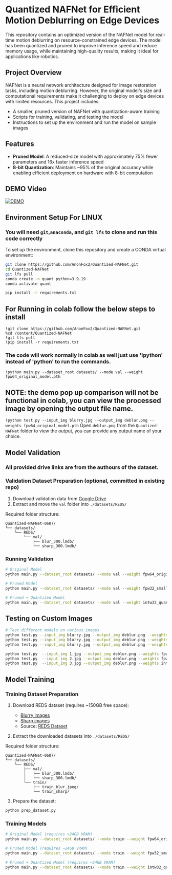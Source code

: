 # Quantized NAFNet for Efficient Motion Deblurring on Edge Devices

This repository contains an optimized version of the NAFNet model for real-time motion deblurring on resource-constrained edge devices. The model has been quantized and pruned to improve inference speed and reduce memory usage, while maintaining high-quality results, making it ideal for applications like robotics.

## Project Overview

NAFNet is a neural network architecture designed for image restoration tasks, including motion deblurring. However, the original model's size and computational requirements make it challenging to deploy on edge devices with limited resources. This project includes:
- A smaller, pruned version of NAFNet with quantization-aware training
- Scripts for training, validating, and testing the model
- Instructions to set up the environment and run the model on sample images

## Features

- **Pruned Model**: A reduced-size model with approximately 75% fewer parameters and 16x faster inference speed
- **8-bit Quantization**: Maintains ~95% of the original accuracy while enabling efficient deployment on hardware with 8-bit computation
## DEMO Video
[![DEMO](https://img.youtube.com/vi/kamGm8VTfcA/0.jpg)](https://www.youtube.com/watch?v=kamGm8VTfcA)

## Environment Setup For LINUX
### You will need `git`,`anaconda`, and `git lfs` to clone and run this code correctly
To set up the environment, clone this repository and create a CONDA virtual environment:

```bash
git clone https://github.com/AnonFox2/Quantized-NAFNet.git
cd Quantized-NAFNet
git lfs pull
conda create -n quant python=3.9.19
conda activate quant

pip install -r requirements.txt
```
## For Running in colab follow the below steps to install
```
!git clone https://github.com/AnonFox2/Quantized-NAFNet.git
%cd /content/Quantized-NAFNet
!git lfs pull
!pip install -r requirements.txt
```
### The code will work normally in colab as well just use '!python' instead of 'python' to run the commands. 
```!python main.py --dataset_root datasets/ --mode val --weight fpw64_original_model.pth```
## NOTE: the demo pop up comparison will not be functional in colab, you can view the processed image by opening the output file name.
```!python test.py --input_img blurry.jpg --output_img deblur.png --weights fpw64_original_model.pth```
Open `deblur.png` from the `Quantized-NAFNet` folder to view the output, you can provide any output name of your choice.

## Model Validation
### All provided drive links are from the authours of the dataset.

### Validation Dataset Preparation (optional, committed in existing repo)
1. Download validation data from [Google Drive](https://drive.google.com/file/d/1_WPxX6mDSzdyigvie_OlpI-Dknz7RHKh/view)
2. Extract and move the `val` folder into `./datasets/REDS/`

Required folder structure:
```
Quantized-NAFNet-0607/
└── datasets/
    └── REDS/
        └── val/
            ├── blur_300.lmdb/
            └── sharp_300.lmdb/
```

### Running Validation

```bash
# Original Model
python main.py --dataset_root datasets/ --mode val --weight fpw64_original_model.pth

# Pruned Model
python main.py --dataset_root datasets/ --mode val --weight fpw32_small_full_precision.pth

# Pruned + Quantized Model
python main.py --dataset_root datasets/ --mode val --weight intw32_quantized_model.pth
```

## Testing on Custom Images

```bash
# Test different models on various images
python test.py --input_img blurry.jpg --output_img deblur.png --weights fpw64_original_model.pth
python test.py --input_img blurry.jpg --output_img deblur.png --weights fpw32_small_full_precision.pth
python test.py --input_img blurry.jpg --output_img deblur.png --weights intw32_quantized_model.pth

python test.py  --input_img 1.jpg --output_img deblur.png --weights fpw64_original_model.pth
python test.py  --input_img 2.jpg --output_img deblur.png --weights fpw32_small_full_precision.pth
python test.py  --input_img 3.jpg --output_img deblur.png --weights intw32_quantized_model.pth
```

## Model Training

### Training Dataset Preparation

1. Download REDS dataset (requires ~150GB free space):
   - [Blurry images](https://drive.google.com/file/d/1VTXyhwrTgcaUWklG-6Dh4MyCmYvX39mW/view)
   - [Sharp images](https://drive.google.com/file/d/1YLksKtMhd2mWyVSkvhDaDLWSc1qYNCz-/view)
   - Source: [REDS Dataset](https://seungjunnah.github.io/Datasets/reds)

2. Extract the downloaded datasets into `./datasets/REDS/`

Required folder structure:
```
Quantized-NAFNet-0607/
└── datasets/
    └── REDS/
        ├── val/
        │   ├── blur_300.lmdb/
        │   └── sharp_300.lmdb/
        └── train/
            ├── train_blur_jpeg/
            └── train_sharp/
```

3. Prepare the dataset:
```bash
python prep_dataset.py
```

### Training Models

```bash
# Original Model (requires >24GB VRAM)
python main.py --dataset_root datasets/ --mode train --weight fpw64_original_model.pth

# Pruned Model (requires ~24GB VRAM)
python main.py --dataset_root datasets/ --mode train --weight fpw32_small_full_precision.pth

# Pruned + Quantized Model (requires ~24GB VRAM)
python main.py --dataset_root datasets/ --mode train --weight intw32_quantized_model.pth
```
